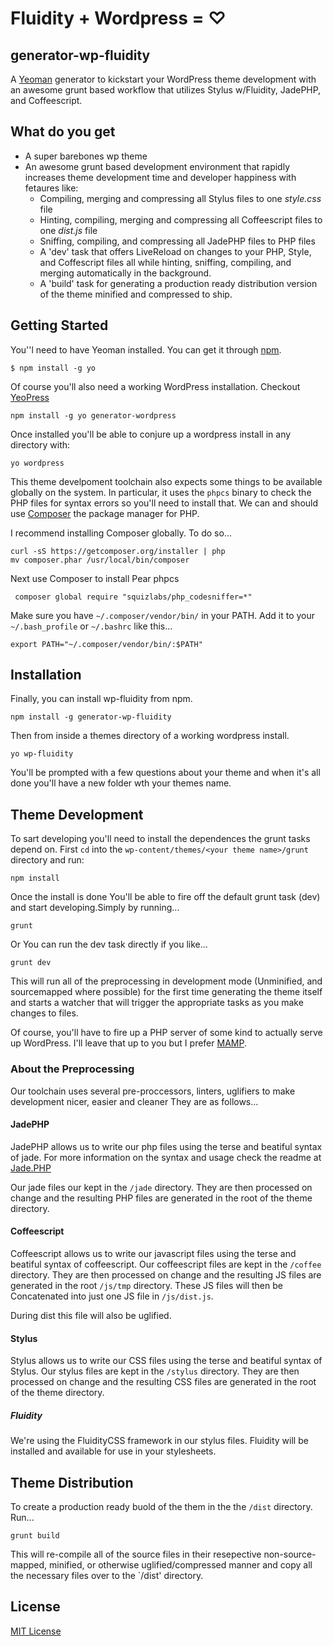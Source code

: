 # Fluidity + Wordpress = ♡ 
## generator-wp-fluidity

A [Yeoman](http://yeoman.io) generator to kickstart your WordPress theme development with an awesome grunt based workflow that utilizes Stylus w/Fluidity, JadePHP, and Coffeescript.

## What do you get
- A super barebones wp theme
- An awesome grunt based development environment that rapidly increases theme development time and developer happiness with fetaures like:
  - Compiling, merging and compressing all Stylus files to one *style.css* file
  - Hinting, compiling, merging and compressing all Coffeescript files to one *dist.js* file
  - Sniffing, compiling, and compressing all JadePHP files to PHP files
  - A 'dev' task that offers LiveReload on changes to your PHP, Style, and Coffescript files all while hinting, sniffing, compiling, and merging automatically in the background.
  - A 'build' task for generating a production ready distribution version of the theme minified and compressed to ship.

## Getting Started

You''l need to have Yeoman installed.
You can get it through [npm](https://npmjs.org).

```
$ npm install -g yo
```

Of course you'll also need a working WordPress installation.
Checkout [YeoPress](https://github.com/wesleytodd/YeoPress)
```
npm install -g yo generator-wordpress
```
Once installed you'll be able to conjure up a wordpress install in any directory with:
```
yo wordpress
```
This theme develpoment toolchain also expects some things to be available globally on the system.
In particular, it uses the `phpcs` binary to check the PHP files for syntax errors so you'll need to install that.
We can and should use [Composer](https://github.com/composer/composer) the package manager for PHP.

I recommend installing Composer globally. To do so...
```
curl -sS https://getcomposer.org/installer | php
mv composer.phar /usr/local/bin/composer
```
Next use Composer to install Pear phpcs
```
 composer global require "squizlabs/php_codesniffer=*"
```
Make sure you have `~/.composer/vendor/bin/` in your PATH.
Add it to your `~/.bash_profile` or `~/.bashrc` like this...
```
export PATH="~/.composer/vendor/bin/:$PATH"
```

## Installation

Finally, you can install wp-fluidity from npm.

```
npm install -g generator-wp-fluidity
```

Then from inside a themes directory of a working wordpress install.
```
yo wp-fluidity
```

You'll be prompted with a few questions about your theme and when it's all done you'll have a new folder wth your themes name.

## Theme Development

To sart developing you'll need to install the dependences the grunt tasks depend on.
First `cd` into the `wp-content/themes/<your theme name>/grunt` directory and run:

```
npm install

```
Once the install is done You'll be able to fire off the default grunt task (dev) and start developing.Simply by running...

```
grunt
```

Or You can run the dev task directly if you like...

```
grunt dev
```

This will run all of the preprocessing in development mode (Unminified, and sourcemapped where possible) for the first time generating the theme itself and 
starts a watcher that will trigger the appropriate tasks as you make changes to files.

Of course, you'll have to fire up a PHP server of some kind to actually serve up WordPress.
I'll leave that up to you but I prefer [MAMP](http://www.mamp.info/en/).

### About the Preprocessing

Our toolchain uses several pre-proccessors, linters, uglifiers to make development nicer, easier and cleaner
They are as follows...

#### JadePHP

JadePHP allows us to write our php files using the terse and beatiful syntax of jade.
For more information on the syntax and usage check the readme at [Jade.PHP](https://github.com/everzet/jade.php)

Our jade files our kept in the `/jade` directory. They are then processed on change and the resulting PHP files are generated in the root of the theme directory.

#### Coffeescript

Coffeescript allows us to write our javascript files using the terse and beatiful syntax of coffeescript.
Our coffeescript files are kept in the `/coffee` directory. They are then processed on change and the resulting JS files are generated in the root `/js/tmp` directory.
These JS files will then be Concatenated into just one JS file in `/js/dist.js`.

During dist this file will also be uglified.

#### Stylus
Stylus allows us to write our CSS files using the terse and beatiful syntax of Stylus.
Our stylus files are kept in the `/stylus` directory. They are then processed on change and the resulting CSS files are generated in the root of the theme directory.

##### Fluidity
We're using the FluidityCSS framework in our stylus files. Fluidity will be installed and available for use in your stylesheets.

## Theme Distribution

To create a production ready buold of the them in the the `/dist` directory. Run...
```
grunt build
```
This will re-compile all of the source files in their resepective non-source-mapped, minified, or otherwise uglified/compressed manner
and copy all the necessary files over to the `/dist' directory.

## License

[MIT License](http://en.wikipedia.org/wiki/MIT_License)
